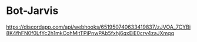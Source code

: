 # Bot-Jarvis
https://discordapp.com/api/webhooks/651950740633419837/zJVOA_7CYBi8K4fhFN0f0LfYc2h1mkCohMitTPiPnwPAb5fxhj6qxEiE0crv4zaJXmqq
